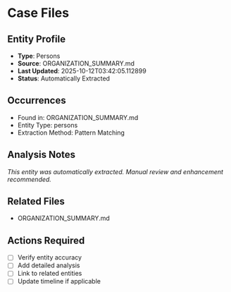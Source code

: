 # Case Files

## Entity Profile
- **Type**: Persons
- **Source**: ORGANIZATION_SUMMARY.md
- **Last Updated**: 2025-10-12T03:42:05.112899
- **Status**: Automatically Extracted

## Occurrences
- Found in: ORGANIZATION_SUMMARY.md
- Entity Type: persons
- Extraction Method: Pattern Matching

## Analysis Notes
*This entity was automatically extracted. Manual review and enhancement recommended.*

## Related Files
- ORGANIZATION_SUMMARY.md

## Actions Required
- [ ] Verify entity accuracy
- [ ] Add detailed analysis
- [ ] Link to related entities
- [ ] Update timeline if applicable
